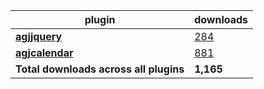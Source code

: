 plugin|downloads
------|----------
[**agjjquery**](https://www.npmjs.com/package/agjjquery)|[284](https://www.npmjs.com/package/agjjquery)
[**agjcalendar**](https://www.npmjs.com/package/agjcalendar)|[881](https://www.npmjs.com/package/agjcalendar)
**Total downloads across all plugins**|**1,165**
